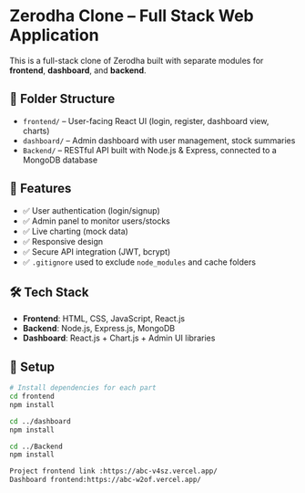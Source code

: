 # Zerodha Clone – Full Stack Web Application

This is a full-stack clone of Zerodha built with separate modules for **frontend**, **dashboard**, and **backend**.

## 📁 Folder Structure

- `frontend/` – User-facing React UI (login, register, dashboard view, charts)
- `dashboard/` – Admin dashboard with user management, stock summaries
- `Backend/` – RESTful API built with Node.js & Express, connected to a MongoDB database

## 🚀 Features

- ✅ User authentication (login/signup)
- ✅ Admin panel to monitor users/stocks
- ✅ Live charting (mock data)
- ✅ Responsive design
- ✅ Secure API integration (JWT, bcrypt)
- ✅ `.gitignore` used to exclude `node_modules` and cache folders

## 🛠️ Tech Stack

- **Frontend**: HTML, CSS, JavaScript, React.js
- **Backend**: Node.js, Express.js, MongoDB
- **Dashboard**: React.js + Chart.js + Admin UI libraries

## 🔧 Setup

```bash
# Install dependencies for each part
cd frontend
npm install

cd ../dashboard
npm install

cd ../Backend
npm install

Project frontend link :https://abc-v4sz.vercel.app/
Dashboard frontend:https://abc-w2of.vercel.app/
